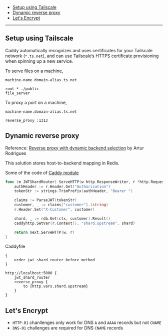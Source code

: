- [Setup using Tailscale](#setup-using-tailscale)
- [Dynamic reverse proxy](#dynamic-reverse-proxy)
- [Let's Encrypt](#lets-encrypt)
____

## Setup using Tailscale

Caddy automatically recognizes and uses certificates for your Tailscale network
(`*.ts.net`), and can use Tailscale’s HTTPS certificate provisioning when
spinning up a new service.

To serve files on a machine,

```Caddyfile
machine-name.domain-alias.ts.net

root * ./public
file_server
```

To proxy a port on a machine,

```Caddyfile
machine-name.domain-alias.ts.net

reverse_proxy :1313
```

## Dynamic reverse proxy

Reference: [Reverse proxy with dynamic backend
selection](https://www.artur-rodrigues.com/tech/2023/03/12/reverse-proxy-with-dynamic-backend-selection.html)
by Artur Rodrigues

This solution stores host-to-backend mapping in Redis.

Some of the code of [Caddy module](https://caddyserver.com/docs/extending-caddy)

```go
func (m JWTShardRouter) ServeHTTP(w http.ResponseWriter, r *http.Request, next caddyhttp.Handler) error {
    authHeader := r.Header.Get("Authorization")
    tokenStr := strings.TrimPrefix(authHeader, "Bearer ")

    claims := ParseJWT(tokenStr)
    customer, _ := claims["customer"].(string)
    r.Header.Set("X-Customer", customer)

    shard, _ := rdb.Get(ctx, customer).Result()
    caddyhttp.SetVar(r.Context(), "shard.upstream", shard)

    return next.ServeHTTP(w, r)
}
```

Caddyfile

```Caddyfile
{
    order jwt_shard_router before method
}

http://localhost:5000 {
    jwt_shard_router
    reverse_proxy {
        to {http.vars.shard.upstream}
    }
}
```

## Let's Encrypt

- `HTTP-01` chanllenges only work for DNS `A` and `AAAA` records but not `CNAME`
- `DNS-01` challenges are required for DNS `CNAME` records
